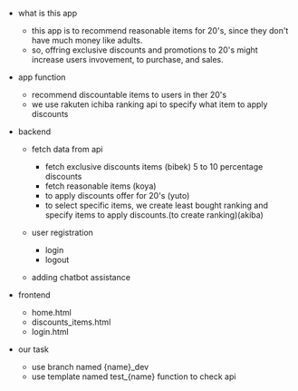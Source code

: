 - what is this app

  - this app is to recommend reasonable items for 20's, since they don't have much money like adults.
  - so, offring exclusive discounts and promotions to 20's might increase users invovement, to purchase, and sales.

- app function

  - recommend discountable items to users in ther 20's
  - we use rakuten ichiba ranking api to specify what item to apply discounts

- backend

  - fetch data from api

    - fetch exclusive discounts items (bibek) 5 to 10 percentage discounts
    - fetch reasonable items (koya)
    - to apply discounts offer for 20's (yuto)
    - to select specific items, we create least bought ranking and specify items to apply discounts.(to create ranking)(akiba)

  - user registration

    - login
    - logout

  - adding chatbot assistance

- frontend

  - home.html
  - discounts_items.html
  - login.html

- our task
  - use branch named {name}\_dev
  - use template named test\_{name} function to check api
